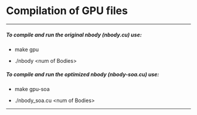 # Compilation of GPU files 
-------------------------------------------------
##### To compile and run the original nbody (nbody.cu) use:

+ make gpu

+ ./nbody &lt;num of Bodies&gt;

##### To compile and run the optimized nbody (nbody-soa.cu) use:

- make gpu-soa

- ./nbody_soa.cu &lt;num of Bodies&gt;

-------------------------------------------------
